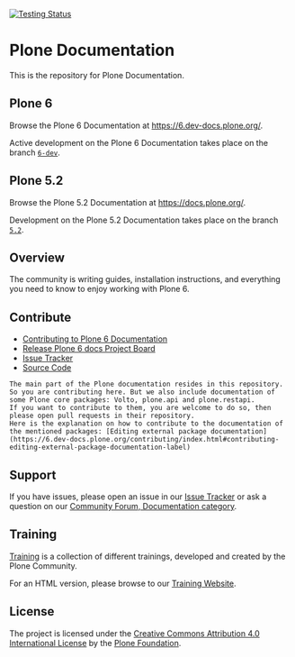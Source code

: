 [![Testing Status](https://github.com/plone/documentation/actions/workflows/test.yml/badge.svg?branch=6-dev "Testing Status")](https://github.com/plone/documentation/actions/workflows/test.yml)

# Plone Documentation

This is the repository for Plone Documentation.


## Plone 6

Browse the Plone 6 Documentation at https://6.dev-docs.plone.org/.

Active development on the Plone 6 Documentation takes place on the branch [`6-dev`](https://github.com/plone/documentation/tree/6-dev).


## Plone 5.2

Browse the Plone 5.2 Documentation at https://docs.plone.org/.

Development on the Plone 5.2 Documentation takes place on the branch [`5.2`](https://github.com/plone/documentation/tree/5.2).


## Overview

The community is writing guides, installation instructions, and everything you need to know to enjoy working with Plone 6.


## Contribute

- [Contributing to Plone 6 Documentation](https://6.dev-docs.plone.org/contributing/index.html)
- [Release Plone 6 docs Project Board](https://github.com/orgs/plone/projects/12)
- [Issue Tracker](https://github.com/plone/documentation/issues)
- [Source Code](https://github.com/plone/documentation/tree/6-dev)

```{admonition} Contributing to Volto documentation, plone.api and plone.restapi documentation
The main part of the Plone documentation resides in this repository.
So you are contributing here. But we also include documentation of some Plone core packages: Volto, plone.api and plone.restapi.
If you want to contribute to them, you are welcome to do so, then please open pull requests in their repository.
Here is the explanation on how to contribute to the documentation of the mentioned packages: [Editing external package documentation](https://6.dev-docs.plone.org/contributing/index.html#contributing-editing-external-package-documentation-label)
```

## Support

If you have issues, please open an issue in our [Issue Tracker](https://github.com/plone/documentation/issues) or ask a question on our [Community Forum, Documentation category](https://community.plone.org/c/documentation/13).


## Training

[Training](https://github.com/plone/training) is a collection of different trainings, developed and created by the Plone Community.

For an HTML version, please browse to our [Training Website](https://training.plone.org/5/).


## License

The project is licensed under the [Creative Commons Attribution 4.0 International License](https://creativecommons.org/licenses/by/4.0/) by the [Plone Foundation](https://plone.org).
